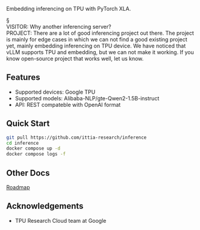 Embedding inferencing on TPU with PyTorch XLA.

§  
VISITOR: Why another inferencing server?  
PROJECT: There are a lot of good inferencing project out there. The project is mainly for edge cases in which we can not find a good existing project yet, mainly embedding inferencing on TPU device. We have noticed that vLLM supports TPU and embedding, but we can not make it working. If you know open-source project that works well, let us know.

## Features
- Supported devices: Google TPU
- Supported models: Alibaba-NLP/gte-Qwen2-1.5B-instruct
- API: REST compateble with OpenAI format

## Quick Start
```bash
git pull https://github.com/ittia-research/inference
cd inference
docker compose up -d
docker compose logs -f
```

## Other Docs
[Roadmap](./docs/roadmap.md)

## Acknowledgements
- TPU Research Cloud team at Google
